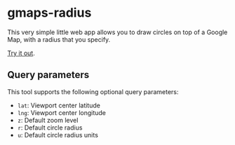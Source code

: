 gmaps-radius
============

This very simple little web app allows you to draw circles on top of a Google Map, with a radius that you specify.

[Try it out](https://github.com/mukomana/gmaps-radius/index.html).

Query parameters
----------------

This tool supports the following optional query parameters:

* `lat`: Viewport center latitude
* `lng`: Viewport center longitude
* `z`: Default zoom level
* `r`: Default circle radius
* `u`: Default circle radius units
